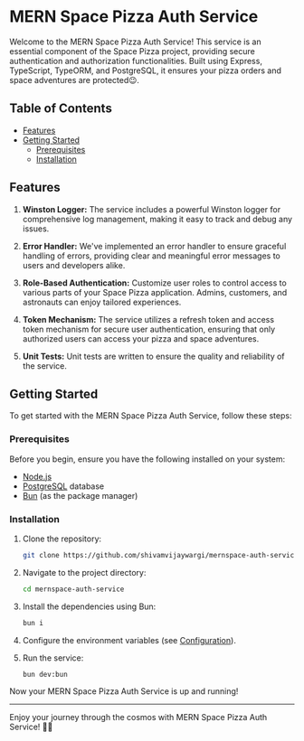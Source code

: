 # MERN Space Pizza Auth Service

Welcome to the MERN Space Pizza Auth Service! This service is an essential component of the Space Pizza project, providing secure authentication and authorization functionalities. Built using Express, TypeScript, TypeORM, and PostgreSQL, it ensures your pizza orders and space adventures are protected😉.

## Table of Contents

- [Features](#features)
- [Getting Started](#getting-started)
  - [Prerequisites](#prerequisites)
  - [Installation](#installation)

## Features

1. **Winston Logger:** The service includes a powerful Winston logger for comprehensive log management, making it easy to track and debug any issues.

2. **Error Handler:** We've implemented an error handler to ensure graceful handling of errors, providing clear and meaningful error messages to users and developers alike.

3. **Role-Based Authentication:** Customize user roles to control access to various parts of your Space Pizza application. Admins, customers, and astronauts can enjoy tailored experiences.

4. **Token Mechanism:** The service utilizes a refresh token and access token mechanism for secure user authentication, ensuring that only authorized users can access your pizza and space adventures.

5. **Unit Tests:** Unit tests are written to ensure the quality and reliability of the service.

## Getting Started

To get started with the MERN Space Pizza Auth Service, follow these steps:

### Prerequisites

Before you begin, ensure you have the following installed on your system:

- [Node.js](https://nodejs.org/)
- [PostgreSQL](https://www.postgresql.org/) database
- [Bun](https://bun.sh/) (as the package manager)

### Installation

1. Clone the repository:

   ```bash
   git clone https://github.com/shivamvijaywargi/mernspace-auth-service.git
   ```

2. Navigate to the project directory:

   ```bash
   cd mernspace-auth-service
   ```

3. Install the dependencies using Bun:

   ```bash
   bun i
   ```

4. Configure the environment variables (see [Configuration](#configuration)).

5. Run the service:

   ```bash
   bun dev:bun
   ```

Now your MERN Space Pizza Auth Service is up and running!

---

Enjoy your journey through the cosmos with MERN Space Pizza Auth Service! 🚀🍕
